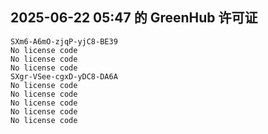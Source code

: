 ## 2025-06-22 05:47 的 GreenHub 许可证
```
SXm6-A6mO-zjqP-yjC8-BE39
No license code
No license code
No license code
SXgr-VSee-cgxD-yDC8-DA6A
No license code
No license code
No license code
No license code
No license code
```
